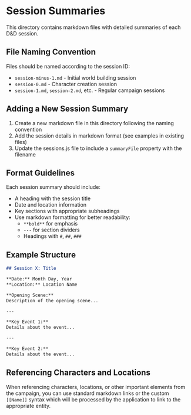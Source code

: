 # Session Summaries

This directory contains markdown files with detailed summaries of each D&D session.

## File Naming Convention

Files should be named according to the session ID:
- `session-minus-1.md` - Initial world building session
- `session-0.md` - Character creation session
- `session-1.md`, `session-2.md`, etc. - Regular campaign sessions

## Adding a New Session Summary

1. Create a new markdown file in this directory following the naming convention
2. Add the session details in markdown format (see examples in existing files)
3. Update the sessions.js file to include a `summaryFile` property with the filename

## Format Guidelines

Each session summary should include:

- A heading with the session title
- Date and location information
- Key sections with appropriate subheadings
- Use markdown formatting for better readability:
  - `**bold**` for emphasis
  - `---` for section dividers
  - Headings with `#`, `##`, `###`

## Example Structure

```markdown
## Session X: Title

**Date:** Month Day, Year
**Location:** Location Name

**Opening Scene:**
Description of the opening scene...

---

**Key Event 1:**
Details about the event...

---

**Key Event 2:**
Details about the event...
```

## Referencing Characters and Locations

When referencing characters, locations, or other important elements from the campaign, 
you can use standard markdown links or the custom `[[Name]]` syntax which will be 
processed by the application to link to the appropriate entity.
